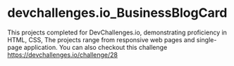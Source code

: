 # devchallenges.io_BusinessBlogCard
This projects completed for DevChallenges.io, demonstrating proficiency in HTML, CSS, The projects range from responsive web pages and single-page application. You can also checkout this challenge https://devchallenges.io/challenge/28
